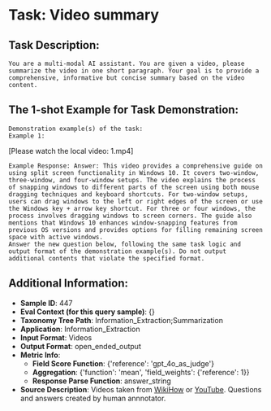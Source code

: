 # Task: Video summary

## Task Description:

```
You are a multi-modal AI assistant. You are given a video, please summarize the video in one short paragraph. Your goal is to provide a comprehensive, informative but concise summary based on the video content.
```

## The 1-shot Example for Task Demonstration:

```
Demonstration example(s) of the task:
Example 1:
```

[Please watch the local video: 1.mp4]

```
Example Response: Answer: This video provides a comprehensive guide on using split screen functionality in Windows 10. It covers two-window, three-window, and four-window setups. The video explains the process of snapping windows to different parts of the screen using both mouse dragging techniques and keyboard shortcuts. For two-window setups, users can drag windows to the left or right edges of the screen or use the Windows key + arrow key shortcut. For three or four windows, the process involves dragging windows to screen corners. The guide also mentions that Windows 10 enhances window-snapping features from previous OS versions and provides options for filling remaining screen space with active windows.
Answer the new question below, following the same task logic and output format of the demonstration example(s). Do not output additional contents that violate the specified format.
```

## Additional Information:

- **Sample ID**: 447
- **Eval Context (for this query sample)**: {}
- **Taxonomy Tree Path**: Information_Extraction;Summarization
- **Application**: Information_Extraction
- **Input Format**: Videos
- **Output Format**: open_ended_output
- **Metric Info**:
  - **Field Score Function**: {'reference': 'gpt_4o_as_judge'}
  - **Aggregation**: {'function': 'mean', 'field_weights': {'reference': 1}}
  - **Response Parse Function**: answer_string
- **Source Description**: Videos taken from [WikiHow](https://www.wikihow.com/Main-Page) or [YouTube](https://www.youtube.com/). Questions and answers created by human annnotator.
